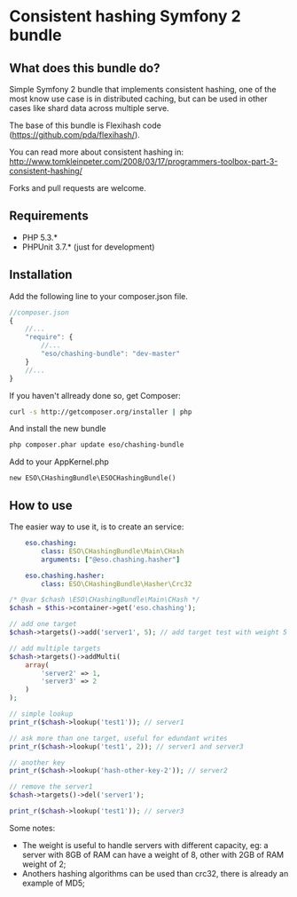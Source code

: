Consistent hashing Symfony 2 bundle
=============================

What does this bundle do?
------------

Simple Symfony 2 bundle that implements consistent hashing, one of the most know use case is in distributed caching, but can be used in other cases like shard data across multiple serve.

The base of this bundle is Flexihash code (https://github.com/pda/flexihash/).

You can read more about consistent hashing in: http://www.tomkleinpeter.com/2008/03/17/programmers-toolbox-part-3-consistent-hashing/

Forks and pull requests are welcome.

Requirements
------------

* PHP 5.3.*
* PHPUnit 3.7.* (just for development)

Installation
------------

Add the following line to your composer.json file.

```js
//composer.json
{
    //...
    "require": {
        //...
        "eso/chashing-bundle": "dev-master"
    }
    //...
}
```

If you haven't allready done so, get Composer:

```bash
curl -s http://getcomposer.org/installer | php
```

And install the new bundle

```bash
php composer.phar update eso/chashing-bundle
```

Add to your AppKernel.php 

```
new ESO\CHashingBundle\ESOCHashingBundle()
```

How to use
------------

The easier way to use it, is to create an service:

```yaml
    eso.chashing:
        class: ESO\CHashingBundle\Main\CHash
        arguments: ["@eso.chashing.hasher"]

    eso.chashing.hasher:
        class: ESO\CHashingBundle\Hasher\Crc32
```

```php
/* @var $chash \ESO\CHashingBundle\Main\CHash */
$chash = $this->container->get('eso.chashing');

// add one target
$chash->targets()->add('server1', 5); // add target test with weight 5

// add multiple targets
$chash->targets()->addMulti(
    array(
        'server2' => 1,
        'server3' => 2
    )
);

// simple lookup
print_r($chash->lookup('test1')); // server1

// ask more than one target, useful for edundant writes
print_r($chash->lookup('test1', 2)); // server1 and server3

// another key
print_r($chash->lookup('hash-other-key-2')); // server2

// remove the server1
$chash->targets()->del('server1');

print_r($chash->lookup('test1')); // server3
```

Some notes:
* The weight is useful to handle servers with different capacity, eg: a server with 8GB of RAM can have a weight of 8, other with 2GB of RAM weight of 2;
* Anothers hashing algorithms can be used than crc32, there is already an example of MD5;
